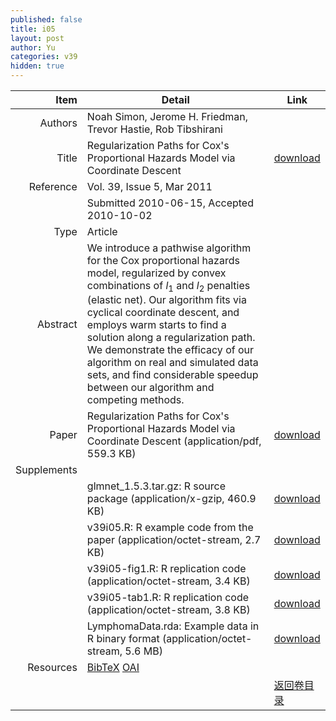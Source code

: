 ```yaml
---
published: false
title: i05
layout: post
author: Yu
categories: v39
hidden: true
---
```


| Item | Detail | Link |
|---:|---|---|
| Authors | Noah Simon, Jerome H. Friedman, Trevor Hastie, Rob Tibshirani| |
| Title |Regularization Paths for Cox's Proportional Hazards Model via Coordinate Descent | [download](http://www.jstatsoft.org/v39/i05/paper) |
| Reference |Vol. 39, Issue 5, Mar 2011 | |
| | Submitted 2010-06-15, Accepted 2010-10-02| | 
| Type | Article| |
| Abstract | We introduce a pathwise algorithm for the Cox proportional hazards model, regularized by convex combinations of <i>l</i><sub>1</sub> and <i>l</i><sub>2</sub> penalties (elastic net). Our algorithm fits via cyclical coordinate descent, and employs warm starts to find a solution along a regularization path. We demonstrate the efficacy of our algorithm on real and simulated data sets, and find considerable speedup between our algorithm and competing methods.| |
| Paper | Regularization Paths for Cox's Proportional Hazards Model via Coordinate Descent  (application/pdf, 559.3 KB)| [download](http://www.jstatsoft.org/v39/i05/paper) |
| Supplements | | |
| |glmnet_1.5.3.tar.gz: R source package  (application/x-gzip, 460.9 KB)|  [download](http://www.jstatsoft.org/v39/i05/supp/1) |
| |v39i05.R: R example code from the paper  (application/octet-stream, 2.7 KB)|  [download](http://www.jstatsoft.org/v39/i05/supp/2) |
| |v39i05-fig1.R: R replication code  (application/octet-stream, 3.4 KB)|  [download](http://www.jstatsoft.org/v39/i05/supp/3) |
| |v39i05-tab1.R: R replication code  (application/octet-stream, 3.8 KB)|  [download](http://www.jstatsoft.org/v39/i05/supp/4) |
| |LymphomaData.rda: Example data in R binary format  (application/octet-stream, 5.6 MB)|  [download](http://www.jstatsoft.org/v39/i05/supp/5) |
| Resources | [BibTeX](http://www.jstatsoft.org/v39/i05/bibtex) [OAI](http://www.jstatsoft.org/oai?verb=GetRecord&identifier=oai.jstatsoft/v39/i05&prefix=oai_dc)| |
| |  | [返回卷目录]({{site.baseurl}}/volume/v39.html) |